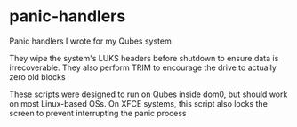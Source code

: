 # panic-handlers

Panic handlers I wrote for my Qubes system

They wipe the system's LUKS headers before shutdown to ensure data is irrecoverable. They also perform TRIM to encourage the drive to actually zero old blocks

These scripts were designed to run on Qubes inside dom0, but should work on most Linux-based OSs. On XFCE systems, this script also locks the screen to prevent interrupting the panic process
